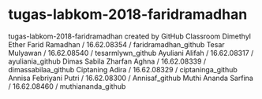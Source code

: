 # tugas-labkom-2018-faridramadhan
tugas-labkom-2018-faridramadhan created by GitHub Classroom
Dimethyl Ether 
Farid Ramadhan / 16.62.08354 / faridramadhan_github
Tesar Mulyawan / 16.62.08540 / tesarmlywn_github
Ayuliani Alifah / 16.62.08317 / ayuliania_github
Dimas Sabila Zharfan Aghna / 16.62.08339 / dimassabilaa_github
Ciptaning Adira / 16.62.08329 / ciptaninga_github
Annisa Febriyani Putri / 16.62.08300 / Annisaf_github
Muthi Ananda Sarfina / 16.62.08460 / muthiananda_github
